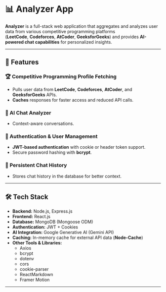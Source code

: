 # 📊 Analyzer App  

**Analyzer** is a full-stack web application that aggregates and analyzes user data from various competitive programming platforms  
(**LeetCode**, **Codeforces**, **AtCoder**, **GeeksforGeeks**) and provides **AI-powered chat capabilities** for personalized insights.  

---

## 🚀 Features  

### 🏆 Competitive Programming Profile Fetching  
- Pulls user data from **LeetCode**, **Codeforces**, **AtCoder**, and **GeeksforGeeks** APIs.  
- **Caches** responses for faster access and reduced API calls.  

### 🤖 AI Chat Analyzer  
- Context-aware conversations.  

### 🔐 Authentication & User Management  
- **JWT-based authentication** with cookie or header token support.  
- Secure password hashing with **bcrypt**.  

### 💬 Persistent Chat History  
- Stores chat history in the database for better context.  

---

## 🛠 Tech Stack  

- **Backend:** Node.js, Express.js  
- **Frontend:** React.js  
- **Database:** MongoDB (Mongoose ODM)  
- **Authentication:** JWT + Cookies  
- **AI Integration:** Google Generative AI (Gemini API)  
- **Caching:** In-memory cache for external API data (**Node-Cache**)  
- **Other Tools & Libraries:**  
  - Axios  
  - bcrypt  
  - dotenv  
  - cors  
  - cookie-parser  
  - ReactMarkdown  
  - Framer Motion  

---
